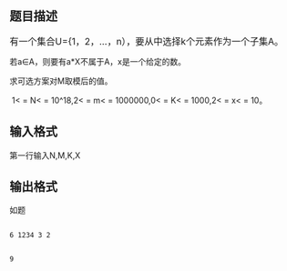 ## 题目描述

<p><span style="font-size: medium">有一个集合U={1，2，…，n），要从中选择k个元素作为一个子集A。<br>
   若a∈A，则要有a*X不属于A，x是一个给定的数。<br>
   求可选方案对M取模后的值。<br>
    1< = N< = 10^18,2< = m< = 1000000,0< = K< = 1000,2< = x< = 10。<br></span></p>

## 输入格式

<p>第一行输入N,M,K,X</p>

## 输出格式

<p>如题</p>

```input1
6 1234 3 2
```
```output1
9
```
